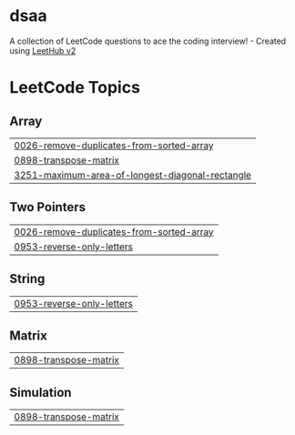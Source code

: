 # dsaa
A collection of LeetCode questions to ace the coding interview! - Created using [LeetHub v2](https://github.com/arunbhardwaj/LeetHub-2.0)

<!---LeetCode Topics Start-->
# LeetCode Topics
## Array
|  |
| ------- |
| [0026-remove-duplicates-from-sorted-array](https://github.com/ShiiiivanshSingh/dsaa/tree/master/0026-remove-duplicates-from-sorted-array) |
| [0898-transpose-matrix](https://github.com/ShiiiivanshSingh/dsaa/tree/master/0898-transpose-matrix) |
| [3251-maximum-area-of-longest-diagonal-rectangle](https://github.com/ShiiiivanshSingh/dsaa/tree/master/3251-maximum-area-of-longest-diagonal-rectangle) |
## Two Pointers
|  |
| ------- |
| [0026-remove-duplicates-from-sorted-array](https://github.com/ShiiiivanshSingh/dsaa/tree/master/0026-remove-duplicates-from-sorted-array) |
| [0953-reverse-only-letters](https://github.com/ShiiiivanshSingh/dsaa/tree/master/0953-reverse-only-letters) |
## String
|  |
| ------- |
| [0953-reverse-only-letters](https://github.com/ShiiiivanshSingh/dsaa/tree/master/0953-reverse-only-letters) |
## Matrix
|  |
| ------- |
| [0898-transpose-matrix](https://github.com/ShiiiivanshSingh/dsaa/tree/master/0898-transpose-matrix) |
## Simulation
|  |
| ------- |
| [0898-transpose-matrix](https://github.com/ShiiiivanshSingh/dsaa/tree/master/0898-transpose-matrix) |
<!---LeetCode Topics End-->